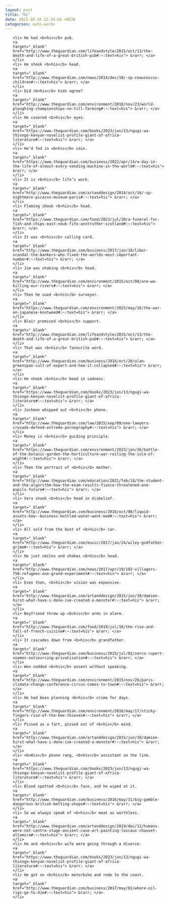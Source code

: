 ```yaml
---
layout: post
title: "hi"
date: 2023-10-10 12:34:56 +0530
categories: auto-words
---
```

<ol>

    <li> He had <b>his</b> pub.
    <a 
    target="_blank" 
    href="http://www.theguardian.com/lifeandstyle/2015/oct/13/the-death-and-life-of-a-great-british-pub#:~:text=his"> &rarr; </a>
    </li>
    <li> He shook <b>his</b> head.
    <a 
    target="_blank" 
    href="http://www.theguardian.com/news/2014/dec/10/-sp-ceausescus-children#:~:text=his"> &rarr; </a>
    </li>
    <li> Did <b>his</b> kids agree?
    <a 
    target="_blank" 
    href="http://www.theguardian.com/environment/2018/nov/23/world-ploughing-championships-no-till-farming#:~:text=his"> &rarr; </a>
    </li>
    <li> He covered <b>his</b> eyes.
    <a 
    target="_blank" 
    href="https://www.theguardian.com/books/2023/jun/13/ngugi-wa-thiongo-kenyan-novelist-profile-giant-of-africa-literature#:~:text=his"> &rarr; </a>
    </li>
    <li> He’d fed in <b>his</b> coin.
    <a 
    target="_blank" 
    href="https://www.theguardian.com/business/2022/apr/14/a-day-in-the-life-of-almost-every-vending-machine-in-the-world#:~:text=his"> &rarr; </a>
    </li>
    <li> It is <b>his</b> life’s work.
    <a 
    target="_blank" 
    href="http://www.theguardian.com/artanddesign/2014/oct/16/-sp-nightmare-picasso-museum-paris#:~:text=his"> &rarr; </a>
    </li>
    <li> Fleming shook <b>his</b> head.
    <a 
    target="_blank" 
    href="https://www.theguardian.com/food/2023/jul/20/a-funeral-for-fish-and-chips-east-neuk-fife-anstruther-scotland#:~:text=his"> &rarr; </a>
    </li>
    <li> It was <b>his</b> calling card.
    <a 
    target="_blank" 
    href="http://www.theguardian.com/business/2017/jan/18/libor-scandal-the-bankers-who-fixed-the-worlds-most-important-number#:~:text=his"> &rarr; </a>
    </li>
    <li> Jim was shaking <b>his</b> head.
    <a 
    target="_blank" 
    href="http://www.theguardian.com/environment/2015/oct/08/are-we-killing-our-rivers#:~:text=his"> &rarr; </a>
    </li>
    <li> Then he sued <b>his</b> surveyor.
    <a 
    target="_blank" 
    href="https://www.theguardian.com/environment/2023/may/16/the-war-on-japanese-knotweed#:~:text=his"> &rarr; </a>
    </li>
    <li> Blair promised <b>his</b> support.
    <a 
    target="_blank" 
    href="http://www.theguardian.com/lifeandstyle/2015/oct/13/the-death-and-life-of-a-great-british-pub#:~:text=his"> &rarr; </a>
    </li>
    <li> That was <b>his</b> favourite word.
    <a 
    target="_blank" 
    href="http://www.theguardian.com/business/2016/oct/20/alan-greenspan-cult-of-expert-and-how-it-collapsed#:~:text=his"> &rarr; </a>
    </li>
    <li> He shook <b>his</b> head in sadness.
    <a 
    target="_blank" 
    href="https://www.theguardian.com/books/2023/jun/13/ngugi-wa-thiongo-kenyan-novelist-profile-giant-of-africa-literature#:~:text=his"> &rarr; </a>
    </li>
    <li> Jackman whipped out <b>his</b> phone.
    <a 
    target="_blank" 
    href="http://www.theguardian.com/law/2015/sep/09/one-lawyers-crusade-defend-extreme-pornography#:~:text=his"> &rarr; </a>
    </li>
    <li> Money is <b>his</b> guiding principle.
    <a 
    target="_blank" 
    href="https://www.theguardian.com/environment/2023/jan/26/battle-of-the-botanic-garden-the-horticulture-war-roiling-the-isle-of-wight#:~:text=his"> &rarr; </a>
    </li>
    <li> Then the portrait of <b>his</b> mother.
    <a 
    target="_blank" 
    href="http://www.theguardian.com/education/2021/feb/18/the-student-and-the-algorithm-how-the-exam-results-fiasco-threatened-one-pupils-future#:~:text=his"> &rarr; </a>
    </li>
    <li> Vora shook <b>his</b> head in disbelief.
    <a 
    target="_blank" 
    href="http://www.theguardian.com/business/2016/oct/06/liquid-assets-how--business-bottled-water-went-mad#:~:text=his"> &rarr; </a>
    </li>
    <li> All sold from the boot of <b>his</b> car.
    <a 
    target="_blank" 
    href="http://www.theguardian.com/music/2017/jan/24/wiley-godfather-grime#:~:text=his"> &rarr; </a>
    </li>
    <li> He just smiles and shakes <b>his</b> head.
    <a 
    target="_blank" 
    href="http://www.theguardian.com/news/2017/apr/19/102-villagers-750-refugees-one-grand-experiment#:~:text=his"> &rarr; </a>
    </li>
    <li> Even then, <b>his</b> vision was expansive.
    <a 
    target="_blank" 
    href="http://www.theguardian.com/artanddesign/2015/jun/30/damien-hirst-what-have-i-done-ive-created-a-monster#:~:text=his"> &rarr; </a>
    </li>
    <li> Boyfriend threw up <b>his</b> arms in alarm.
    <a 
    target="_blank" 
    href="http://www.theguardian.com/food/2019/jul/16/the-rise-and-fall-of-french-cuisine#:~:text=his"> &rarr; </a>
    </li>
    <li> It cascades down from <b>his</b> grandfather.
    <a 
    target="_blank" 
    href="http://www.theguardian.com/business/2015/jul/02/serco-rupert-soames-outsourcing-privatisation#:~:text=his"> &rarr; </a>
    </li>
    <li> Wen nodded <b>his</b> assent without speaking.
    <a 
    target="_blank" 
    href="http://www.theguardian.com/environment/2015/nov/26/paris-climate-change-conference-circus-comes-to-town#:~:text=his"> &rarr; </a>
    </li>
    <li> He had been planning <b>his</b> crime for days.
    <a 
    target="_blank" 
    href="http://www.theguardian.com/environment/2016/may/17/sticky-fingers-rise-of-the-bee-thieves#:~:text=his"> &rarr; </a>
    </li>
    <li> Pissed as a fart, pissed out of <b>his</b> mind.
    <a 
    target="_blank" 
    href="http://www.theguardian.com/artanddesign/2015/jun/30/damien-hirst-what-have-i-done-ive-created-a-monster#:~:text=his"> &rarr; </a>
    </li>
    <li> <b>His</b> phone rang, <b>his</b> assistant on the line.
    <a 
    target="_blank" 
    href="https://www.theguardian.com/books/2023/jun/13/ngugi-wa-thiongo-kenyan-novelist-profile-giant-of-africa-literature#:~:text=his"> &rarr; </a>
    </li>
    <li> Blood spotted <b>his</b> face, and he wiped at it.
    <a 
    target="_blank" 
    href="http://www.theguardian.com/business/2016/may/31/big-gamble-dangerous-british-betting-shops#:~:text=his"> &rarr; </a>
    </li>
    <li> So we always speak of <b>his</b> meat as worthless.
    <a 
    target="_blank" 
    href="http://www.theguardian.com/artanddesign/2019/dec/12/humans-were-not-centre-stage-ancient-cave-art-painting-lascaux-chauvet-altamira#:~:text=his"> &rarr; </a>
    </li>
    <li> He and <b>his</b> wife were going through a divorce.
    <a 
    target="_blank" 
    href="https://www.theguardian.com/books/2023/jun/13/ngugi-wa-thiongo-kenyan-novelist-profile-giant-of-africa-literature#:~:text=his"> &rarr; </a>
    </li>
    <li> He got on <b>his</b> motorbike and rode to the coast.
    <a 
    target="_blank" 
    href="http://www.theguardian.com/business/2017/may/02/where-oil-rigs-go-to-die#:~:text=his"> &rarr; </a>
    </li>